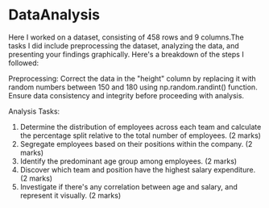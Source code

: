 # DataAnalysis

Here I worked on a dataset, consisting of 458 rows and 9 columns.The tasks I did include preprocessing the dataset, analyzing the data, and presenting your findings graphically.
Here's a breakdown of the steps I followed:

Preprocessing:
Correct the data in the "height" column by replacing it with random numbers between 150 and 180 using np.random.randint() function. Ensure data consistency and integrity before proceeding with analysis.

Analysis Tasks:
1. Determine the distribution of employees across each team and calculate the percentage split relative to the total number of employees. (2 marks)
2. Segregate employees based on their positions within the company. (2 marks)
3. Identify the predominant age group among employees. (2 marks)
4. Discover which team and position have the highest salary expenditure. (2 marks)
5. Investigate if there's any correlation between age and salary, and represent it visually. (2 marks)

